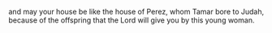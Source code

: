 and may your house be like the house of Perez, whom Tamar bore to Judah, because of the offspring that the Lord will give you by this young woman.
